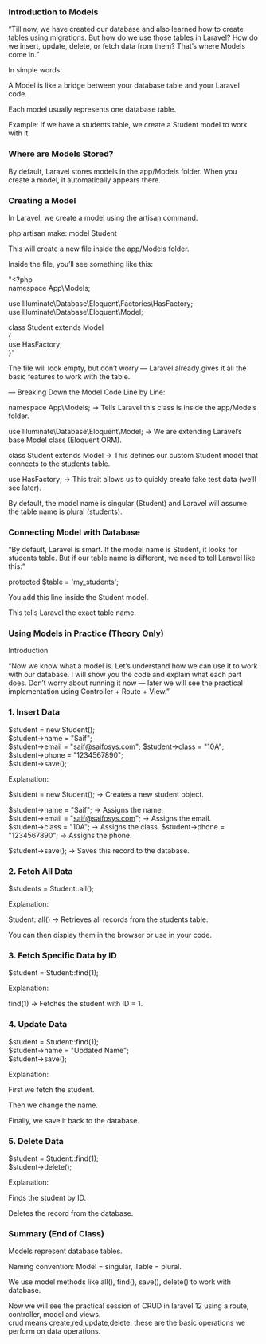 ### Introduction to Models

“Till now, we have created our database and also learned how to create tables using migrations. But how do we use those tables in Laravel? How do we insert, update, delete, or fetch data from them?
That’s where Models come in.”

In simple words:

A Model is like a bridge between your database table and your Laravel code.

Each model usually represents one database table.

Example: If we have a students table, we create a Student model to work with it.


### Where are Models Stored?

By default, Laravel stores models in the app/Models folder.
When you create a model, it automatically appears there.


### Creating a Model

In Laravel, we create a model using the artisan command.  

php artisan make: model Student  

This will create a new file inside the app/Models folder.

Inside the file, you’ll see something like this:  

"<?php  
namespace App\Models;  

use Illuminate\Database\Eloquent\Factories\HasFactory;  
use Illuminate\Database\Eloquent\Model;  

class Student extends Model  
{  
    use HasFactory;  
}"  

The file will look empty, but don’t worry — Laravel already gives it all the basic features to work with the table.

— Breaking Down the Model Code
Line by Line:

namespace App\Models;
→ Tells Laravel this class is inside the app/Models folder.

use Illuminate\Database\Eloquent\Model;
→ We are extending Laravel’s base Model class (Eloquent ORM).

class Student extends Model
→ This defines our custom Student model that connects to the students table.

use HasFactory;
→ This trait allows us to quickly create fake test data (we’ll see later).


By default, the model name is singular (Student) and Laravel will assume the table name is plural (students).

### Connecting Model with Database

“By default, Laravel is smart. If the model name is Student, it looks for students table.
But if our table name is different, we need to tell Laravel like this:”

protected $table = 'my_students';

You add this line inside the Student model.

This tells Laravel the exact table name.

### Using Models in Practice (Theory Only)

Introduction

“Now we know what a model is. Let’s understand how we can use it to work with our database. 
I will show you the code and explain what each part does. Don’t worry about running it now — later we will see the practical implementation using Controller + Route + View.”


### 1. Insert Data

$student = new Student();  
$student->name = "Saif";  
$student->email = "saif@saifosys.com"; 
$student->class = "10A";  
$student->phone = "1234567890";  
$student->save();  

Explanation:  

$student = new Student(); → Creates a new student object.  

$student->name = "Saif"; → Assigns the name.  
$student->email = "saif@saifosys.com"; → Assigns the email.  
$student->class = "10A"; -> Assigns the class.
$student->phone = "1234567890"; -> Assigns the phone.


$student->save(); → Saves this record to the database.  

### 2. Fetch All Data  

$students = Student::all();  

Explanation:  

Student::all() → Retrieves all records from the students table.  

You can then display them in the browser or use in your code.  


### 3. Fetch Specific Data by ID  

$student = Student::find(1);  

Explanation:  

find(1) → Fetches the student with ID = 1.  


### 4. Update Data  

$student = Student::find(1);  
$student->name = "Updated Name";  
$student->save();  

Explanation:  

First we fetch the student.  

Then we change the name.  

Finally, we save it back to the database.  


### 5. Delete Data  

$student = Student::find(1);  
$student->delete();  

Explanation:  

Finds the student by ID.  

Deletes the record from the database.  

### Summary (End of Class)

Models represent database tables.  

Naming convention: Model = singular, Table = plural.  

We use model methods like all(), find(), save(), delete() to work with database.  

Now we will see the practical session of CRUD in laravel 12 using a route, controller, model and views.   
crud means create,red,update,delete. these are the basic operations we perform on data operations.  


